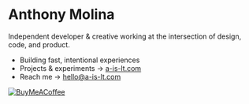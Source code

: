 
# Anthony Molina

Independent developer & creative working at the intersection of design, code, and product.


- Building fast, intentional experiences
- Projects & experiments → [a-is-lt.com](https://a-is-lt.com)  
- Reach me → hello@a-is-lt.com



[![BuyMeACoffee](https://raw.githubusercontent.com/pachadotdev/buymeacoffee-badges/main/bmc-yellow.svg)](https://www.buymeacoffee.com/LivexTwin)



<!---
LivexTwin/LivexTwin is a ✨ special ✨ repository because its `README.md` (this file) appears on your GitHub profile.
You can click the Preview link to take a look at your changes.
--->
